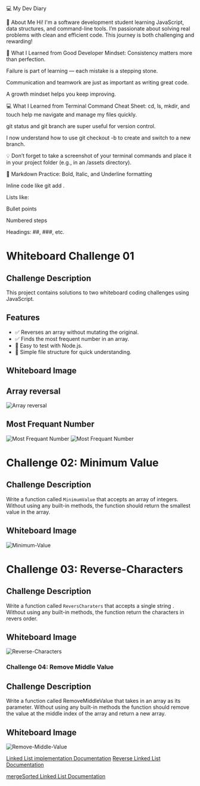 💻 My Dev Diary

👋 About Me
Hi! I'm a software development student learning JavaScript, data structures, and command-line tools. I’m passionate about solving real problems with clean and efficient code. This journey is both challenging and rewarding!

📘 What I Learned from Good Developer Mindset:
Consistency matters more than perfection.

Failure is part of learning — each mistake is a stepping stone.

Communication and teamwork are just as important as writing great code.

A growth mindset helps you keep improving.

💻 What I Learned from Terminal Command Cheat Sheet:
cd, ls, mkdir, and touch help me navigate and manage my files quickly.

git status and git branch are super useful for version control.

I now understand how to use git checkout -b to create and switch to a new branch.


💡 Don’t forget to take a screenshot of your terminal commands and place it in your project folder (e.g., in an /assets directory).

📝 Markdown Practice:
Bold, Italic, and Underline formatting

Inline code like git add .

Lists like:

Bullet points

Numbered steps

Headings: ##, ###, etc.

# Whiteboard Challenge 01 

## Challenge Description
This project contains solutions to two whiteboard coding challenges using JavaScript.

## Features

- ✅ Reverses an array without mutating the original.
- ✅ Finds the most frequent number in an array.
- 🧪 Easy to test with Node.js.
- 📂 Simple file structure for quick understanding.

## Whiteboard Image

## Array reversal
![Array reversal](assets/image.png)

## Most Frequant Number
![Most Frequant Number](assets/image-1.png)
![Most Frequant Number](assets/image4.png)

# Challenge 02: Minimum Value

## Challenge Description

Write a function called `MinimumValue` that accepts an array of integers.  
Without using any built-in methods, the function should return the smallest value in the array.


## Whiteboard Image


![Minimum-Value](assets/image2.png)

# Challenge 03: Reverse-Characters

## Challenge Description

Write a function called `ReversCharaters` that accepts a single string .  
Without using any built-in methods, the function return the characters in revers order.


## Whiteboard Image


![Reverse-Characters](assets/image3.png)

### Challenge 04: Remove Middle Value

## Challenge Description

Write a function called RemoveMiddleValue that takes in an array as its parameter. Without using any built-in methods  the function should remove the value at the middle index of the array and return a new array.

## Whiteboard Image
![Remove-Middle-Value](assets/image5.png)




[ Linked List implementation Documentation](./DataStructures/linkedlist/linked-list-implementation/README.md)
[Reverse Linked List Documentation](./DataStructures/linkedlist/linked-list-implementation/Reverse/README.md)

[mergeSorted Linked List Documentation](./DataStructures/linkedlist/linked-list-implementation/mergeSorted/README.md)
